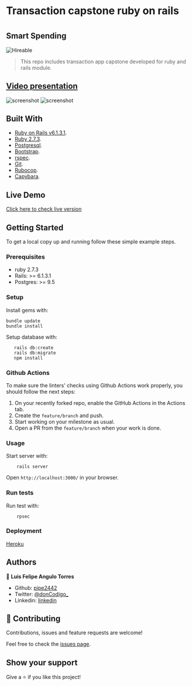 # Transaction capstone ruby on rails
# 
## Smart Spending
![Hireable](https://cdn.rawgit.com/hiendv/hireable/master/styles/default/yes.svg)

> This repo includes transaction app capstone developed for ruby and rails module.

## [Video presentation](https://www.loom.com/share/504e249923f94986bdaeeb344f9d7781)

![screenshot](https://github.com/pipe2442/transaction-app-smart_spending/blob/testing/unit-testing/app/assets/images/ruby-on-rails-development.jpg)
![screenshot](https://github.com/pipe2442/transaction-app-smart_spending/blob/testing/unit-testing/app/assets/images/mockupdevices.PNG)

## Built With

- [Ruby on Rails v6.1.3.1](http://rubyonrails.org/).
- [Ruby 2.7.3](https://www.ruby-lang.org/en/).
- [Postgresql](https://www.postgresql.org/).
- [Bootstrap](https://getbootstrap.com/).
- [rspec](https://rspec.info/).
- [Git](https://git-scm.com/).
- [Rubocop](https://github.com/microverseinc/linters-config/tree/master/ruby).
- [Capybara](https://github.com/teamcapybara/capybara).  

## Live Demo

[Click here to check live version](https://transactionapp2442.herokuapp.com/)


## Getting Started

To get a local copy up and running follow these simple example steps.

### Prerequisites

- ruby 2.7.3
- Rails: >= 6.1.3.1
- Postgres: >= 9.5

### Setup

Install gems with:

```
bundle update
bundle install
```

Setup database with:

```
   rails db:create
   rails db:migrate
   npm install
```

### Github Actions

To make sure the linters' checks using Github Actions work properly, you should follow the next steps:

1. On your recently forked repo, enable the GitHub Actions in the Actions tab.
2. Create the `feature/branch` and push.
3. Start working on your milestone as usual.
4. Open a PR from the `feature/branch` when your work is done.


### Usage

Start server with:

```
    rails server
```

Open `http://localhost:3000/` in your browser.

### Run tests

Run test with: 

```
    rpsec 
```

### Deployment

[Heroku](https://www.heroku.com)

## Authors

👤 **Luis Felipe Angulo Torres**

- Github: [pipe2442](https://github.com/pipe2442)
- Twitter: [@donCodigo_](https://twitter.com/donCodigo_)
- Linkedin: [linkedin](https://www.linkedin.com/in/luis-felipe-angulo-torres-95098b139/)

## 🤝 Contributing

Contributions, issues and feature requests are welcome!

Feel free to check the [issues page](issues/).

## Show your support

Give a ⭐️ if you like this project!
